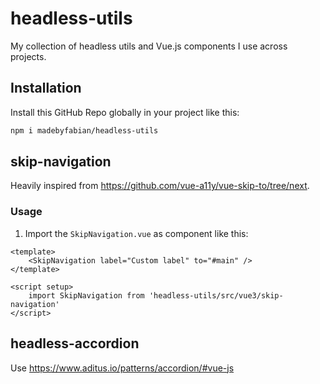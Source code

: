 # headless-utils
My collection of headless utils and Vue.js components I use across projects.

## Installation
Install this GitHub Repo globally in your project like this:
```bash
npm i madebyfabian/headless-utils
```

## skip-navigation
Heavily inspired from https://github.com/vue-a11y/vue-skip-to/tree/next.

### Usage
1. Import the `SkipNavigation.vue` as component like this:
```vue
<template>
	<SkipNavigation label="Custom label" to="#main" />
</template>

<script setup>
	import SkipNavigation from 'headless-utils/src/vue3/skip-navigation'
</script>
```

## headless-accordion
Use https://www.aditus.io/patterns/accordion/#vue-js 
